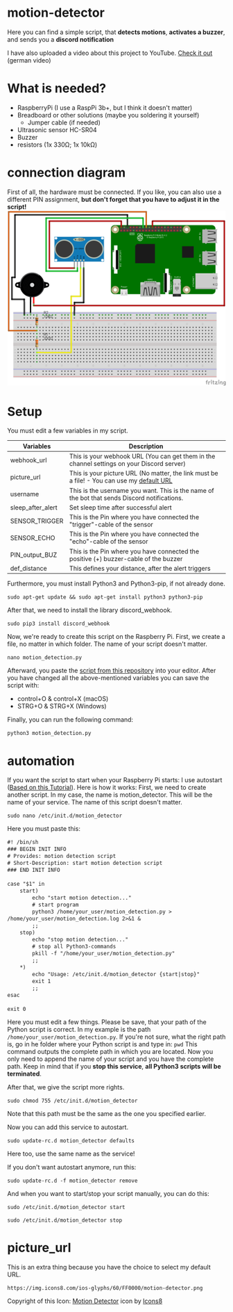 # motion-detector 
Here you can find a simple script, that **detects motions**, **activates a buzzer**, and sends you a **discord notification**

I have also uploaded a video about this project to YouTube. [Check it out](https://youtube.com/EasyTec100) (german video)

# What is needed?
- RaspberryPi (I use a RaspPi 3b+, but I think it doesn't matter)
- Breadboard or other solutions (maybe you soldering it yourself)
  - Jumper cable (if needed)
- Ultrasonic sensor HC-SR04
- Buzzer
- resistors (1x 330Ω; 1x 10kΩ)

# connection diagram
First of all, the hardware must be connected.
If you like, you can also use a different PIN assignment, **but don't forget that you have to adjust it in the script!**
![Connection Diagram](https://github.com/EasyTecRepository/motion-detector/blob/main/pictures/pi_motion_detection_Steckplatine.png)

# Setup
You must edit a few variables in my script.

| Variables                    | Description                                                                                                |
| ---------------------------- | ---------------------------------------------------------------------------------------------------------- |
|webhook_url                   | This is your webhook URL (You can get them in the channel settings on your Discord server)                 |
|picture_url                   | This is your picture URL (No matter, the link must be a file! - You can use my [default URL](#picture_url) |
|username                      | This is the username you want. This is the name of the bot that sends Discord notifications.               |
|sleep_after_alert             | Set sleep time after successful alert                                                                      |
|SENSOR_TRIGGER                | This is the Pin where you have connected the "trigger"-cable of the sensor                                 |
|SENSOR_ECHO                   | This is the Pin where you have connected the "echo"-cable of the sensor                                    |
|PIN_output_BUZ                | This is the Pin where you have connected the positive (+) buzzer-cable of the buzzer                       |
|def_distance                  | This defines your distance, after the alert triggers                                                       |

Furthermore, you must install Python3 and Python3-pip, if not already done.
```
sudo apt-get update && sudo apt-get install python3 python3-pip
```
After that, we need to install the library discord_webhook.
```
sudo pip3 install discord_webhook
```

Now, we're ready to create this script on the Raspberry Pi.
First, we create a file, no matter in which folder.
The name of your script doesn't matter.
```
nano motion_detection.py
```
Afterward, you paste the [script from this repository](https://github.com/EasyTecRepository/motion-detector/blob/main/main.py) into your editor.
After you have changed all the above-mentioned variables you can save the script with:
- control+O & control+X (macOS)
- STRG+O & STRG+X (Windows)

Finally, you can run the following command:
```
python3 motion_detection.py
```

# automation
If you want the script to start when your Raspberry Pi starts:
I use autostart ([Based on this Tutorial](https://tutorials-raspberrypi.de/raspberry-pi-autostart-programm-skript/)). Here is how it works:
First, we need to create another script.
In my case, the name is motion_detector.
This will be the name of your service.
The name of this script doesn't matter.
```
sudo nano /etc/init.d/motion_detector
```
Here you must paste this:
```
#! /bin/sh
### BEGIN INIT INFO
# Provides: motion detection script
# Short-Description: start motion detection script
### END INIT INFO
 
case "$1" in
    start)
        echo "start motion detection..."
        # start program
        python3 /home/your_user/motion_detection.py > /home/your_user/motion_detection.log 2>&1 &
        ;;
    stop)
        echo "stop motion detection..."
        # stop all Python3-commands
        pkill -f "/home/your_user/motion_detection.py"
        ;;
    *)
        echo "Usage: /etc/init.d/motion_detector {start|stop}"
        exit 1
        ;;
esac
 
exit 0
```
Here you must edit a few things.
Please be save, that your path of the Python script is correct.
In my example is the path ```/home/your_user/motion_detection.py```.
If you're not sure, what the right path is, go in he folder where your Python script is and type in: ```pwd```
This command outputs the complete path in which you are located. Now you only need to append the name of your script and you have the complete path.
Keep in mind that if you **stop this service**, **all Python3 scripts will be terminated**.

After that, we give the script more rights.
```
sudo chmod 755 /etc/init.d/motion_detector
```
Note that this path must be the same as the one you specified earlier.

Now you can add this service to autostart.
```
sudo update-rc.d motion_detector defaults
```
Here too, use the same name as the service!

If you don't want autostart anymore, run this:
```
sudo update-rc.d -f motion_detector remove
```
And when you want to start/stop your script manually, you can do this:
```
sudo /etc/init.d/motion_detector start
```
```
sudo /etc/init.d/motion_detector stop
```

# picture_url
This is an extra thing because you have the choice to select my default URL.
```
https://img.icons8.com/ios-glyphs/60/FF0000/motion-detector.png
```
Copyright of this Icon: [Motion Detector](https://icons8.com/icon/77544/motion-detector) icon by [Icons8](https://icons8.com)
